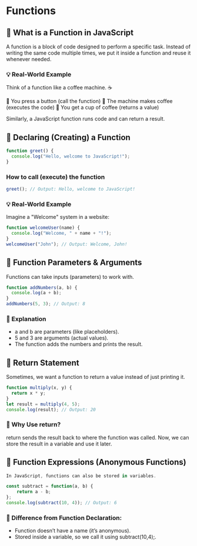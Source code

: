 # Functions

## 📌 What is a Function in JavaScript

A function is a block of code designed to perform a specific task. Instead of writing the same code multiple times, we put it inside a function and reuse it whenever needed.

### 💡 Real-World Example

Think of a function like a coffee machine. ☕

🔹 You press a button (call the function)
🔹 The machine makes coffee (executes the code)
🔹 You get a cup of coffee (returns a value)

Similarly, a JavaScript function runs code and can return a result.

## 📌 Declaring (Creating) a Function

```js
function greet() {
  console.log("Hello, welcome to JavaScript!");
}
```

### How to call (execute) the function

```js
greet(); // Output: Hello, welcome to JavaScript!
```

### 💡 Real-World Example

Imagine a "Welcome" system in a website:

```js
function welcomeUser(name) {
  console.log("Welcome, " + name + "!");
}
welcomeUser("John"); // Output: Welcome, John!
```

## 📌 Function Parameters & Arguments

Functions can take inputs (parameters) to work with.

```js
function addNumbers(a, b) {
  console.log(a + b);
}
addNumbers(5, 3); // Output: 8
```

### 📝 Explanation

- a and b are parameters (like placeholders).
- 5 and 3 are arguments (actual values).
- The function adds the numbers and prints the result.

## 📌 Return Statement

Sometimes, we want a function to return a value instead of just printing it.

```js
function multiply(x, y) {
  return x * y;
}
let result = multiply(4, 5);
console.log(result); // Output: 20
```

### 📝 Why Use return?

return sends the result back to where the function was called.
Now, we can store the result in a variable and use it later.

## 📌 Function Expressions (Anonymous Functions)

```js
In JavaScript, functions can also be stored in variables.

const subtract = function(a, b) {
    return a - b;
};
console.log(subtract(10, 4)); // Output: 6
```

### 📝 Difference from Function Declaration:

- Function doesn’t have a name (it’s anonymous).
- Stored inside a variable, so we call it using subtract(10,4);.
